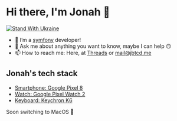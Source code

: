 # Hi there, I'm Jonah 👋

[![Stand With Ukraine](https://raw.githubusercontent.com/vshymanskyy/StandWithUkraine/main/badges/StandWithUkraineFlat.svg)](https://stand-with-ukraine.pp.ua)

- 👯 I’m a [symfony](https://github.com/symfony) developer!
- 💬 Ask me about anything you want to know, maybe I can help 🙃
- 📫 How to reach me: Here, at [Threads](https://www.threads.net/@jbtcd) or [mail@jbtcd.me](mailto:mail@jbtcd.me)

## Jonah's tech stack
- [Smartphone: Google Pixel 8](https://store.google.com/product/pixel_8)
- [Watch: Google Pixel Watch 2](https://store.google.com/product/pixel_watch_2)
- [Keyboard: Keychron K6](https://www.keychron.com/products/keychron-k6-wireless-mechanical-keyboard)

Soon switching to MacOS 👀 
